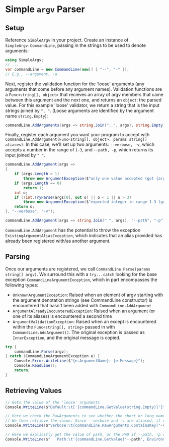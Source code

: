 Simple `argv` Parser
================

## Setup

Reference `SimpleArgv` in your project.
Create an instance of `SimpleArgv.CommandLine`, passing in the strings to be used to denote arguments:
```cs
using SimpleArgv;
// ...
var commandLine = new CommandLine(new[] { "--", "-" });
// E.g., --argument, -a
```

Next, register the validation function for the 'loose' arguments (any arguments that come before any argument names).
Validation functions are a `Func<string[], object>` that recieves an array of argv members that came between this argument and the next one, and returns an `object`: the parsed value.
For this example 'loose' validator, we return a string that is the input strings joined by `", "`.
(Loose arguments are identified by the argument name `string.Empty`):
```cs
commandLine.AddArguments(args => string.Join(", ", args), string.Empty);
```

Finally, register each argument you want your program to accept with `CommandLine.AddArgument(Func<string[], object>, params string[] aliases)`.
In this case, we'll set up two arguments: `--verbose, -v`, which accepts a number in the range of `1-3`, and `--path, -p`, which returns its input joined by `" "`.
```cs
commandLine.AddArgument(args =>
{
    if (args.Length > 1)
        throw new ArgumentException($"only one value accepted (got {args.Length})");
    if (args.Length == 0)
        return 1;
    int o;
    if (!int.TryParse(args[0], out o) || o < 1 || o > 3)
        throw new ArgumentException($"expected integer in range 1-3 (got '{args[0]}')");
    return o;
}, "--verbose", "-v");

commandLine.AddArgument(args => string.Join(" ", args), "--path", "-p");
```

`CommandLine.AddArgument` has the potential to throw the exception `ExistingArgumentAliasException`, which indicates that an alias provided has already been registered with/as another argument.

## Parsing

Once our arguments are registered, we call `CommandLine.Parse(params string[] argv)`.
We surround this with a `try...catch` looking for the base exception `CommandLineArgumentException`,
which in part encompasses the following types:

* `UnknownArgumentException`: Raised when an element of argv starting with the argument denotation strings (see CommandLine constructor) is encountered that hasn't been added with `CommandLine.AddArgument`
* `ArgumentAlreadyEncounteredException`: Raised when an argument (or one of its aliases) is encountered a second time
* `ArgumentValidationException`: Raised when an except is encountered within the `Func<string[], string>` passed in with `CommandLine.AddArgument()`. The original exception is passed as `InnerException`, and the original message is copied.

```cs
try {
    commandLine.Parse(argv);
} catch (CommandLineArgumentException e) {
    Console.Error.WriteLine($"{e.ArgumentName}: {e.Message}");
    Console.ReadLine();
    return;
}
```

## Retrieving Values

```cs
// Gets the value of the 'loose' arguments
Console.WriteLine($"Default:\t['{commandLine.GetValue(string.Empty)}']");

// Here we check the RawArguments to see whether the short or long name was used
// We then retrieve the value. Since --verbose and -v are aliased, it doesn't matter which is used as the argument name
Console.WriteLine($"Verbose:\t{commandLine.RawArguments.ContainsKey("-v")}/{commandLine.RawArguments.ContainsKey("--verbose")} (Level: {commandLine.GetValue("-v")})");

// Here we explicitly get the value of path, or the PWD if --path, -p wasn't specified
Console.WriteLine($"   Path:\t'{commandLine.GetValue("--path", Environment.CurrentDirectory)}'");
```
